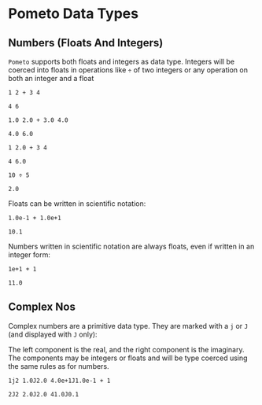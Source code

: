 # Pometo Data Types

## Numbers (Floats And Integers)

`Pometo` supports both floats and integers as data type. Integers will be coerced into floats in operations like `÷` of two integers or any operation on both an integer and a float

```pometo
1 2 + 3 4
```

```pometo_results
4 6
```

```pometo
1.0 2.0 + 3.0 4.0
```

```pometo_results
4.0 6.0
```


```pometo
1 2.0 + 3 4
```

```pometo_results
4 6.0
```

```pometo
10 ÷ 5
```

```pometo_results
2.0
```

Floats can be written in scientific notation:

```pometo
1.0e-1 + 1.0e+1
```

```pometo_results
10.1
```

Numbers written in scientific notation are always floats, even if written in an integer form:

```pometo
1e+1 + 1
```

```pometo_results
11.0
```

## Complex Nos

Complex numbers are a primitive data type. They are marked with a `j` or `J` (and displayed with `J` only):

The left component is the real, and the right component is the imaginary. The components may be integers or floats and will be type coerced using the same rules as for numbers.

```pometo
1j2 1.0J2.0 4.0e+1J1.0e-1 + 1
```

```pometo_results
2J2 2.0J2.0 41.0J0.1
```